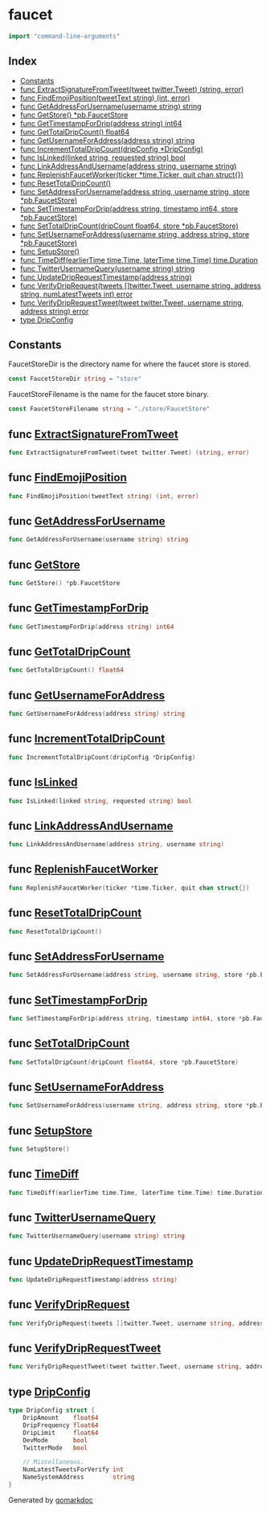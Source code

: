 <!-- Code generated by gomarkdoc. DO NOT EDIT -->

# faucet

```go
import "command-line-arguments"
```

## Index

- [Constants](#constants)
- [func ExtractSignatureFromTweet(tweet twitter.Tweet) (string, error)](#func-extractsignaturefromtweet)
- [func FindEmojiPosition(tweetText string) (int, error)](#func-findemojiposition)
- [func GetAddressForUsername(username string) string](#func-getaddressforusername)
- [func GetStore() \*pb.FaucetStore](#func-getstore)
- [func GetTimestampForDrip(address string) int64](#func-gettimestampfordrip)
- [func GetTotalDripCount() float64](#func-gettotaldripcount)
- [func GetUsernameForAddress(address string) string](#func-getusernameforaddress)
- [func IncrementTotalDripCount(dripConfig \*DripConfig)](#func-incrementtotaldripcount)
- [func IsLinked(linked string, requested string) bool](#func-islinked)
- [func LinkAddressAndUsername(address string, username string)](#func-linkaddressandusername)
- [func ReplenishFaucetWorker(ticker \*time.Ticker, quit chan struct{})](#func-replenishfaucetworker)
- [func ResetTotalDripCount()](#func-resettotaldripcount)
- [func SetAddressForUsername(address string, username string, store \*pb.FaucetStore)](#func-setaddressforusername)
- [func SetTimestampForDrip(address string, timestamp int64, store \*pb.FaucetStore)](#func-settimestampfordrip)
- [func SetTotalDripCount(dripCount float64, store \*pb.FaucetStore)](#func-settotaldripcount)
- [func SetUsernameForAddress(username string, address string, store \*pb.FaucetStore)](#func-setusernameforaddress)
- [func SetupStore()](#func-setupstore)
- [func TimeDiff(earlierTime time.Time, laterTime time.Time) time.Duration](#func-timediff)
- [func TwitterUsernameQuery(username string) string](#func-twitterusernamequery)
- [func UpdateDripRequestTimestamp(address string)](#func-updatedriprequesttimestamp)
- [func VerifyDripRequest(tweets []twitter.Tweet, username string, address string, numLatestTweets int) error](#func-verifydriprequest)
- [func VerifyDripRequestTweet(tweet twitter.Tweet, username string, address string) error](#func-verifydriprequesttweet)
- [type DripConfig](#type-dripconfig)

## Constants

FaucetStoreDir is the directory name for where the faucet store is stored.

```go
const FaucetStoreDir string = "store"
```

FaucetStoreFilename is the name for the faucet store binary.

```go
const FaucetStoreFilename string = "./store/FaucetStore"
```

## func [ExtractSignatureFromTweet](https://github.com/latticexyz/mud/blob/main/packages/services/pkg/faucet/core.go#L48)

```go
func ExtractSignatureFromTweet(tweet twitter.Tweet) (string, error)
```

## func [FindEmojiPosition](https://github.com/latticexyz/mud/blob/main/packages/services/pkg/faucet/core.go#L36)

```go
func FindEmojiPosition(tweetText string) (int, error)
```

## func [GetAddressForUsername](https://github.com/latticexyz/mud/blob/main/packages/services/pkg/faucet/core.go#L132)

```go
func GetAddressForUsername(username string) string
```

## func [GetStore](https://github.com/latticexyz/mud/blob/main/packages/services/pkg/faucet/core.go#L128)

```go
func GetStore() *pb.FaucetStore
```

## func [GetTimestampForDrip](https://github.com/latticexyz/mud/blob/main/packages/services/pkg/faucet/core.go#L148)

```go
func GetTimestampForDrip(address string) int64
```

## func [GetTotalDripCount](https://github.com/latticexyz/mud/blob/main/packages/services/pkg/faucet/core.go#L156)

```go
func GetTotalDripCount() float64
```

## func [GetUsernameForAddress](https://github.com/latticexyz/mud/blob/main/packages/services/pkg/faucet/core.go#L140)

```go
func GetUsernameForAddress(address string) string
```

## func [IncrementTotalDripCount](https://github.com/latticexyz/mud/blob/main/packages/services/pkg/faucet/core.go#L226)

```go
func IncrementTotalDripCount(dripConfig *DripConfig)
```

## func [IsLinked](https://github.com/latticexyz/mud/blob/main/packages/services/pkg/faucet/utils.go#L7)

```go
func IsLinked(linked string, requested string) bool
```

## func [LinkAddressAndUsername](https://github.com/latticexyz/mud/blob/main/packages/services/pkg/faucet/core.go#L186)

```go
func LinkAddressAndUsername(address string, username string)
```

## func [ReplenishFaucetWorker](https://github.com/latticexyz/mud/blob/main/packages/services/pkg/faucet/core.go#L278)

```go
func ReplenishFaucetWorker(ticker *time.Ticker, quit chan struct{})
```

## func [ResetTotalDripCount](https://github.com/latticexyz/mud/blob/main/packages/services/pkg/faucet/core.go#L244)

```go
func ResetTotalDripCount()
```

## func [SetAddressForUsername](https://github.com/latticexyz/mud/blob/main/packages/services/pkg/faucet/core.go#L168)

```go
func SetAddressForUsername(address string, username string, store *pb.FaucetStore)
```

## func [SetTimestampForDrip](https://github.com/latticexyz/mud/blob/main/packages/services/pkg/faucet/core.go#L175)

```go
func SetTimestampForDrip(address string, timestamp int64, store *pb.FaucetStore)
```

## func [SetTotalDripCount](https://github.com/latticexyz/mud/blob/main/packages/services/pkg/faucet/core.go#L182)

```go
func SetTotalDripCount(dripCount float64, store *pb.FaucetStore)
```

## func [SetUsernameForAddress](https://github.com/latticexyz/mud/blob/main/packages/services/pkg/faucet/core.go#L161)

```go
func SetUsernameForAddress(username string, address string, store *pb.FaucetStore)
```

## func [SetupStore](https://github.com/latticexyz/mud/blob/main/packages/services/pkg/faucet/core.go#L260)

```go
func SetupStore()
```

## func [TimeDiff](https://github.com/latticexyz/mud/blob/main/packages/services/pkg/faucet/utils.go#L11)

```go
func TimeDiff(earlierTime time.Time, laterTime time.Time) time.Duration
```

## func [TwitterUsernameQuery](https://github.com/latticexyz/mud/blob/main/packages/services/pkg/faucet/core.go#L32)

```go
func TwitterUsernameQuery(username string) string
```

## func [UpdateDripRequestTimestamp](https://github.com/latticexyz/mud/blob/main/packages/services/pkg/faucet/core.go#L206)

```go
func UpdateDripRequestTimestamp(address string)
```

## func [VerifyDripRequest](https://github.com/latticexyz/mud/blob/main/packages/services/pkg/faucet/core.go#L67)

```go
func VerifyDripRequest(tweets []twitter.Tweet, username string, address string, numLatestTweets int) error
```

## func [VerifyDripRequestTweet](https://github.com/latticexyz/mud/blob/main/packages/services/pkg/faucet/core.go#L78)

```go
func VerifyDripRequestTweet(tweet twitter.Tweet, username string, address string) error
```

## type [DripConfig](https://github.com/latticexyz/mud/blob/main/packages/services/pkg/faucet/core.go#L20-L30)

```go
type DripConfig struct {
    DripAmount    float64
    DripFrequency float64
    DripLimit     float64
    DevMode       bool
    TwitterMode   bool

    // Miscellaneous.
    NumLatestTweetsForVerify int
    NameSystemAddress        string
}
```

Generated by [gomarkdoc](https://github.com/princjef/gomarkdoc)

